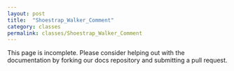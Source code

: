 ```yaml
---
layout: post
title:  "Shoestrap_Walker_Comment"
category: classes
permalink: classes/Shoestrap_Walker_Comment
---
```


This page is incomplete. Please consider helping out with the documentation by forking our docs repository and submitting a pull request.